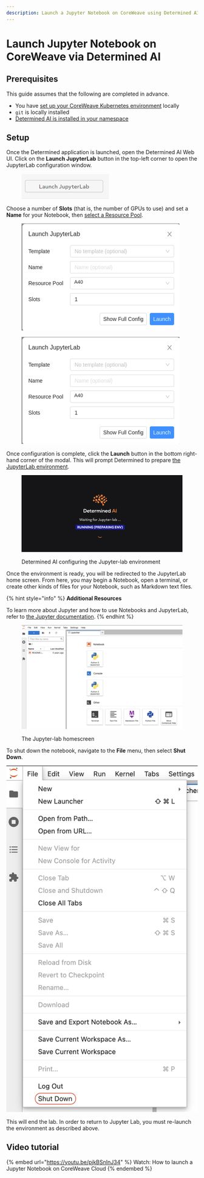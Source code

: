 ```yaml
---
description: Launch a Jupyter Notebook on CoreWeave using Determined AI
---
```


# Launch Jupyter Notebook on CoreWeave via Determined AI

## Prerequisites

This guide assumes that the following are completed in advance.

* You have [set up your CoreWeave Kubernetes environment](../../../../welcome-to-coreweave/getting-started.md) locally
* `git` is locally installed
* [Determined AI is installed in your namespace](install-determined-ai.md)

## Setup

Once the Determined application is launched, open the Determined AI Web UI. Click on the **Launch JupyterLab** button in the top-left corner to open the JupyterLab configuration window.

<div align="left">

<figure><img src="../../../../.gitbook/assets/Screenshot from 2022-12-15 10-58-02.png" alt="Screenshot of &#x22;Launch Jupyter&#x22; button"><figcaption></figcaption></figure>

</div>

Choose a number of **Slots** (that is, the number of GPUs to use) and set a **Name** for your Notebook, then [select a Resource Pool](install-determined-ai.md#resource-pools).

<figure><img src="../../../../.gitbook/assets/image (1) (3) (1).png" alt="Screenshot of the JupyterLab configuration modal"><figcaption></figcaption></figure>

<figure><img src="../../../../.gitbook/assets/image (13) (1).png" alt="Screenshot of Notebook configuration screen"><figcaption></figcaption></figure>



Once configuration is complete, click the **Launch** button in the bottom right-hand corner of the modal. This will prompt Determined to prepare [the JupyterLab environment](https://towardsdatascience.com/how-to-setup-your-jupyterlab-project-environment-74909dade29b).

<figure><img src="../../../../.gitbook/assets/image (2) (3) (1).png" alt="Determined AI configuring the Jupyter-lab environment"><figcaption><p>Determined AI configuring the Jupyter-lab environment</p></figcaption></figure>

Once the environment is ready, you will be redirected to the JupyterLab home screen. From here, you may begin a Notebook, open a terminal, or create other kinds of files for your Notebook, such as Markdown text files.

{% hint style="info" %}
**Additional Resources**

To learn more about Jupyter and how to use Notebooks and JupyterLab, refer to [the Jupyter documentation](https://docs.jupyter.org/en/latest/).
{% endhint %}

<figure><img src="../../../../.gitbook/assets/image (12) (1) (3).png" alt="The Jupyter-lab homescreen"><figcaption><p>The Jupyter-lab homescreen</p></figcaption></figure>

To shut down the notebook, navigate to the **File** menu, then select **Shut Down**.

![The file -> shutdown menu](<../../../../.gitbook/assets/image (11) (6).png>)

This will end the lab. In order to return to Jupyter Lab, you must re-launch the environment as described above.

## Video tutorial

{% embed url="https://youtu.be/pjkBSnInJ34" %}
Watch: How to launch a Jupyter Notebook on CoreWeave Cloud
{% endembed %}
